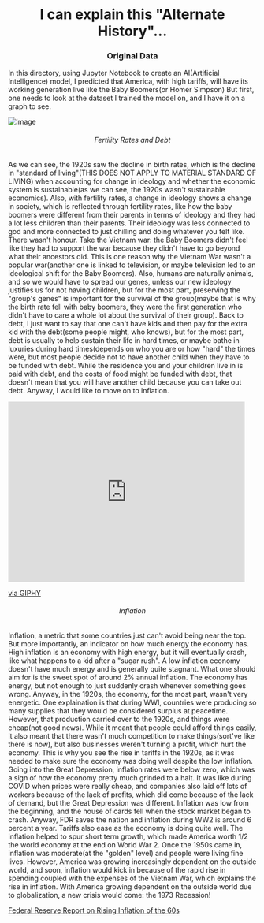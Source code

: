<h1 align="center">I can explain this "Alternate History"...</h1>
<h3 align="center">Original Data</h3>
<p>In this directory, using Jupyter Notebook to create an AI(Artificial Intelligence) model, I predicted that America, with high tariffs, will have its working 
generation live like the Baby Boomers(or Homer Simpson) But first, one needs to look at the dataset I trained the model on, and I have it on a graph to see.</p>

![image](https://user-images.githubusercontent.com/48994987/216375810-6ddc1ae7-be72-4c27-80d7-91835b3d65d3.png)

<h6 align="center">Fertility Rates and Debt</h6>

<p>As we can see, the 1920s saw the decline in birth rates, which is the decline in "standard of living"(THIS DOES NOT APPLY TO MATERIAL STANDARD OF LIVING)
when accounting for change in ideology and whether the economic system is sustainable(as we can see, the 1920s wasn't sustainable economics). Also, with 
fertility rates, a change in ideology shows a change in society, which is reflected through fertility rates, like how the baby boomers were different from
their parents in terms of ideology and they had a lot less children than their parents. Their ideology was less connected to god and more connected to just
chilling and doing whatever you felt like. There wasn't honour. Take the Vietnam war: the Baby Boomers didn't feel like they had to support the war because
they didn't have to go beyond what their ancestors did. This is one reason why the Vietnam War wasn't a popular war(another one is linked to television, or
maybe television led to an ideological shift for the Baby Boomers). Also, humans are naturally animals, and so we would have to spread our genes, unless our
new ideology justifies us for not having children, but for the most part, preserving the "group's genes" is important for the survival of the group(maybe that
is why the birth rate fell with baby boomers, they were the first generation who didn't have to care a whole lot about the survival of their group). Back to debt,
I just want to say that one can't have kids and then pay for the extra kid with the debt(some people might, who knows), but for the most part, debt is usually to help
sustain their life in hard times, or maybe bathe in luxuries during hard times(depends on who you are or how "hard" the times were, but most people decide not to have
another child when they have to be funded with debt. While the residence you and your children live in is paid with debt, and the costs of food might be funded with
debt, that doesn't mean that you will have another child because you can take out debt. Anyway, I would like to move on to inflation.</p>

<iframe src="https://giphy.com/embed/3orif9UnCMr3EEeCti" width="480" height="366" frameBorder="0" class="giphy-embed" allowFullScreen></iframe><p><a href="https://giphy.com/gifs/season-7-the-simpsons-7x6-3orif9UnCMr3EEeCti">via GIPHY</a></p>

<h6 align="center">Inflation</h6>

<p>Inflation, a metric that some countries just can't avoid being near the top. But more importantly, an indicator on how much energy the economy has. High inflation
is an economy with high energy, but it will eventually crash, like what happens to a kid after a "sugar rush". A low inflation economy doesn't have much energy and
is generally quite stagnant. What one should aim for is the sweet spot of around 2% annual inflation. The economy has energy, but not enough to just suddenly crash
whenever something goes wrong. Anyway, in the 1920s, the economy, for the most part, wasn't very energetic. One explaination is that during WWI, countries were 
producing so many supplies that they would be considered surplus at peacetime. However, that production carried over to the 1920s, and things were cheap(not good
news). While it meant that people could afford things easily, it also meant that there wasn't much competition to make things(sort've like there is now), but also
businesses weren't turning a profit, which hurt the economy. This is why you see the rise in tariffs in the 1920s, as it was needed to make sure the economy was doing
well despite the low inflation. Going into the Great Depression, inflation rates were below zero, which was a sign of how the economy pretty much grinded to a halt.
It was like during COVID when prices were really cheap, and companies also laid off lots of workers because of the lack of profits, which did come because of the 
lack of demand, but the Great Depression was different. Inflation was low from the beginning, and the house of cards fell when the stock market began to crash. 
Anyway, FDR saves the nation and inflation during WW2 is around 6 percent a year. Tariffs also ease as the economy is doing quite well. The inflation helped to
spur short term growth, which made America worth 1/2 the world economy at the end on World War 2. Once the 1950s came in, inflation was moderate(at the "golden"
level) and people were living fine lives. However, America was growing increasingly dependent on the outside world, and soon, inflation would kick in because
of the rapid rise in spending coupled with the expenses of the Vietnam War, which explains the rise in inflation. With America growing dependent on the outside
world due to globalization, a new crisis would come: the 1973 Recession!</p>

<a href="https://files.stlouisfed.org/files/htdocs/publications/review/69/12/Battle_Dec1969.pdf">Federal Reserve Report on Rising Inflation of the 60s</a>
